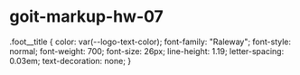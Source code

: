 # goit-markup-hw-07

.foot\_\_title {
color: var(--logo-text-color);
font-family: "Raleway";
font-style: normal;
font-weight: 700;
font-size: 26px;
line-height: 1.19;
letter-spacing: 0.03em;
text-decoration: none;
}
